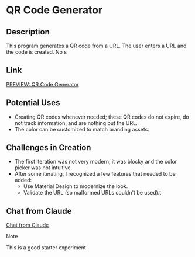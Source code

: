 # QR Code Generator

## Description

This program generates a QR code from a URL. The user enters a URL and the code is created. No s

## Link

[PREVIEW: QR Code Generator](https://corydave.github.io/websitetest/claude/qr/)

<!-- <img src="https://raw.githubusercontent.com/FortAwesome/Font-Awesome/6.x/svgs/solid/crown.svg" width="50" height="50"> -->

## Potential Uses

* Creating QR codes whenever needed; these QR codes do not expire, do not track information, and are nothing but the URL.
* The color can be customized to match branding assets.

## Challenges in Creation

* The first iteration was not very modern; it was blocky and the color picker was not intuitive.
* After some iterating, I recognized a few features that needed to be added:
    * Use Material Design to modernize the look.
    * Validate the URL (so malformed URLs couldn't be used).t

## Chat from Claude
[Chat from Claude](https://claude.ai/share/f0940c1c-a19b-4e5b-85b9-cc35355017b9)

> [!NOTE]
> This is a good starter experiment
